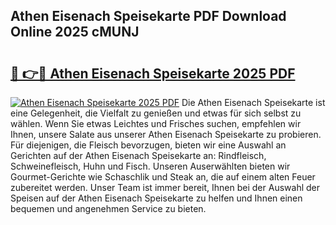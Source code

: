 ## Athen Eisenach Speisekarte PDF Download Online 2025 cMUNJ

# <h2><a href="http://gc8l3ky.nevu.top/?p=Athen+Eisenach+Speisekarte">🔗 👉🔴 Athen Eisenach Speisekarte 2025 PDF</a></h2>

[![Athen Eisenach Speisekarte 2025 PDF](https://i.imgur.com/dBaPXMq.png)](http://gc8l3ky.nevu.top/?p=Athen+Eisenach+Speisekarte)
Die Athen Eisenach Speisekarte ist eine Gelegenheit, die Vielfalt zu genießen und etwas für sich selbst zu wählen. Wenn Sie etwas Leichtes und Frisches suchen, empfehlen wir Ihnen, unsere Salate aus unserer Athen Eisenach Speisekarte zu probieren. Für diejenigen, die Fleisch bevorzugen, bieten wir eine Auswahl an Gerichten auf der Athen Eisenach Speisekarte an: Rindfleisch, Schweinefleisch, Huhn und Fisch. Unseren Auserwählten bieten wir Gourmet-Gerichte wie Schaschlik und Steak an, die auf einem alten Feuer zubereitet werden. Unser Team ist immer bereit, Ihnen bei der Auswahl der Speisen auf der Athen Eisenach Speisekarte zu helfen und Ihnen einen bequemen und angenehmen Service zu bieten.
